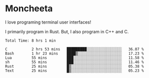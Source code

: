 # Moncheeta

I love programing terminal user interfaces!

I primarily program in Rust. But, I also program in C++ and C.

<!--START_SECTION:waka-->

```text
Total Time: 8 hrs 1 min

C           2 hrs 53 mins   █████████░░░░░░░░░░░░░░░░   36.07 %
Bash        1 hr 23 mins    ████▒░░░░░░░░░░░░░░░░░░░░   17.23 %
Lua         55 mins         ███░░░░░░░░░░░░░░░░░░░░░░   11.58 %
sh          55 mins         ███░░░░░░░░░░░░░░░░░░░░░░   11.46 %
Rust        25 mins         █▒░░░░░░░░░░░░░░░░░░░░░░░   05.38 %
Text        25 mins         █▒░░░░░░░░░░░░░░░░░░░░░░░   05.23 %
```

<!--END_SECTION:waka-->
